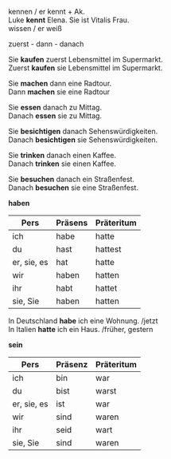 kennen / er kennt + Ak.  
Luke **kennt** Elena.  Sie ist Vitalis Frau.  
wissen / er weiß   

zuerst - dann - danach  

Sie **kaufen** zuerst Lebensmittel im Supermarkt.  
Zuerst **kaufen** sie Lebensmittel im Supermarkt.   

Sie **machen** dann eine Radtour.  
Dann **machen** sie eine Radtour   

Sie **essen** danach zu Mittag.  
Danach **essen** sie zu Mittag.  

Sie **besichtigen** danach Sehenswürdigkeiten.  
Danach **besichtigen** sie Sehenswürdigkeiten.  

Sie **trinken** danach einen Kaffee.  
Danach **trinken** sie einen Kaffee.  

Sie **besuchen** danach ein Straßenfest.  
Danach **besuchen** sie eine Straßenfest.  

**haben**

| Pers        | Präsens | Präteritum |
| ----------- | ------- | ---------- |
| ich         | habe    | hatte      |
| du          | hast    | hattest    |
| er, sie, es | hat     | hatte      |
| wir         | haben   | hatten     |
| ihr         | habt    | hattet     |
| sie, Sie    | haben   | hatten     |

In Deutschland **habe** ich eine Wohnung. /jetzt  
In Italien **hatte** ich ein Haus. /früher, gestern   

**sein**  

| Pers        | Präsenz | Präteritum |
| ----------- | ------- | ---------- |
| ich         | bin     | war        |
| du          | bist    | warst      |
| er, sie, es | ist     | war        |
| wir         | sind    | waren      |
| ihr         | seid    | wart       |
| sie, Sie    | sind    | waren      |

